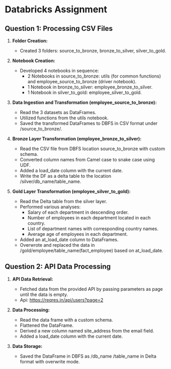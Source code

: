 # Databricks Assignment

## Question 1: Processing CSV Files


1. **Folder Creation:**
   - Created 3 folders: source_to_bronze, bronze_to_silver, silver_to_gold.

2. **Notebook Creation:**
   - Developed 4 notebooks in sequence:
     - 2 Notebooks in source_to_bronze: utils (for common functions) and employee_source_to_bronze (driver notebook).
     - 1 Notebook in bronze_to_silver: employee_bronze_to_silver.
     - 1 Notebook in silver_to_gold: employee_silver_to_gold.

3. **Data Ingestion and Transformation (employee_source_to_bronze):**
   - Read the 3 datasets as DataFrames.
   - Utilized functions from the utils notebook.
   - Saved the transformed DataFrames to DBFS in CSV format under /source_to_bronze/.

4. **Bronze Layer Transformation (employee_bronze_to_silver):**
   - Read the CSV file from DBFS location source_to_bronze with custom schema.
   - Converted column names from Camel case to snake case using UDF.
   - Added a load_date column with the current date.
   - Write the DF as a delta table to the location /silver/db_name/table_name.

5. **Gold Layer Transformation (employee_silver_to_gold):**
   - Read the Delta table from the silver layer.
   - Performed various analyses:
     - Salary of each department in descending order.
     - Number of employees in each department located in each country.
     - List of department names with corresponding country names.
     - Average age of employees in each department.
   - Added an at_load_date column to DataFrames.
   - Overwrote and replaced the data in /gold/employee/table_name(fact_employee) based on at_load_date.

## Question 2: API Data Processing


1. **API Data Retrieval:**
   - Fetched data from the provided API by passing parameters as page until the data is empty.
   - Api: https://reqres.in/api/users?page=2

2. **Data Processing:**
   - Read the data frame with a custom schema.
   - Flattened the DataFrame.
   - Derived a new column named site_address from the email field.
   - Added a load_date column with the current date.

3. **Data Storage:**
   - Saved the DataFrame in DBFS as /db_name /table_name in Delta format with overwrite mode.